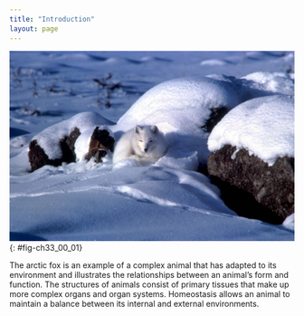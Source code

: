 ```yaml
---
title: "Introduction"
layout: page
---
```



<?cnx.eoc class="summary" title="Sections Summary"?>

<?cnx.eoc class="art-exercise" title="Art Connections"?>

<?cnx.eoc class="multiple-choice" title="Multiple Choice"?>

<?cnx.eoc class="free-response" title="Free Response"?>

 ![Photo shows a white arctic fox that blends in with the snow.](../resources/Figure_33_00_01.jpg "An arctic fox is a complex animal, well adapted to its environment. It changes coat color with the seasons, and has longer fur in winter to trap heat. (credit: modification of work by Keith Morehouse, USFWS)"){: #fig-ch33_00_01}

The arctic fox is an example of a complex animal that has adapted to its environment and illustrates the relationships between an animal’s form and function. The structures of animals consist of primary tissues that make up more complex organs and organ systems. Homeostasis allows an animal to maintain a balance between its internal and external environments.

